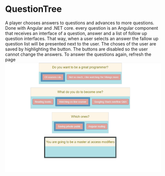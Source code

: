 # QuestionTree
A player chooses answers to questions and advances to more questions. Done with Angular and .NET core. every question is an Angular component that receives an interface of a question, answer and a list of follow up question interfaces. That way, when a user selects an answer the fallow up question list will be presented next to the user.
The choses of the user are saved by highlighting the button. The buttons are disabled so the user cannot change the answers.
To answer the questions again, refresh the page
![Image description]( https://github.com/DanyTrakhtenberg/QuestionTree/blob/master/Capture.PNG)


